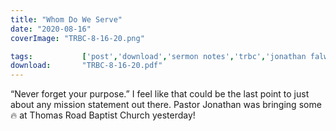 ```yaml
---
title: "Whom Do We Serve"
date: "2020-08-16"
coverImage: "TRBC-8-16-20.png"

tags:           ['post','download','sermon notes','trbc','jonathan falwell','jerry falwell']
download:       "TRBC-8-16-20.pdf"
---
```


“Never forget your purpose.” I feel like that could be the last point to just about any mission statement out there. Pastor Jonathan was bringing some 🔥 at Thomas Road Baptist Church yesterday!
